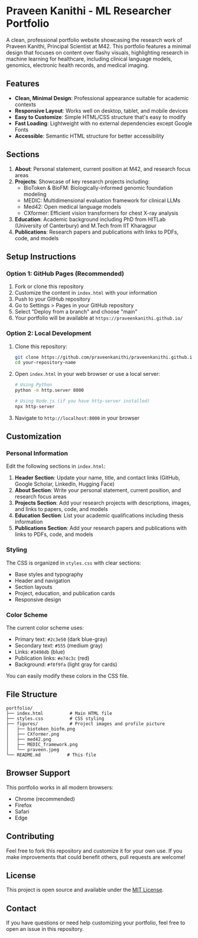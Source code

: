 # Praveen Kanithi - ML Researcher Portfolio

A clean, professional portfolio website showcasing the research work of Praveen Kanithi, Principal Scientist at M42. This portfolio features a minimal design that focuses on content over flashy visuals, highlighting research in machine learning for healthcare, including clinical language models, genomics, electronic health records, and medical imaging.

## Features

- **Clean, Minimal Design**: Professional appearance suitable for academic contexts
- **Responsive Layout**: Works well on desktop, tablet, and mobile devices
- **Easy to Customize**: Simple HTML/CSS structure that's easy to modify
- **Fast Loading**: Lightweight with no external dependencies except Google Fonts
- **Accessible**: Semantic HTML structure for better accessibility

## Sections

1. **About**: Personal statement, current position at M42, and research focus areas
2. **Projects**: Showcase of key research projects including:
   - BioToken & BioFM: Biologically-informed genomic foundation modeling
   - MEDIC: Multidimensional evaluation framework for clinical LLMs
   - Med42: Open medical language models
   - CXformer: Efficient vision transformers for chest X-ray analysis
3. **Education**: Academic background including PhD from HITLab (University of Canterbury) and M.Tech from IIT Kharagpur
4. **Publications**: Research papers and publications with links to PDFs, code, and models

## Setup Instructions

### Option 1: GitHub Pages (Recommended)

1. Fork or clone this repository
2. Customize the content in `index.html` with your information
3. Push to your GitHub repository
4. Go to Settings > Pages in your GitHub repository
5. Select "Deploy from a branch" and choose "main"
6. Your portfolio will be available at `https://praveenkanithi.github.io/`

### Option 2: Local Development

1. Clone this repository:
   ```bash
   git clone https://github.com/praveenkanithi/praveenkanithi.github.io.git
   cd your-repository-name
   ```

2. Open `index.html` in your web browser or use a local server:
   ```bash
   # Using Python
   python -m http.server 8000
   
   # Using Node.js (if you have http-server installed)
   npx http-server
   ```

3. Navigate to `http://localhost:8000` in your browser

## Customization

### Personal Information

Edit the following sections in `index.html`:

1. **Header Section**: Update your name, title, and contact links (GitHub, Google Scholar, LinkedIn, Hugging Face)
2. **About Section**: Write your personal statement, current position, and research focus areas
3. **Projects Section**: Add your research projects with descriptions, images, and links to papers, code, and models
4. **Education Section**: List your academic qualifications including thesis information
5. **Publications Section**: Add your research papers and publications with links to PDFs, code, and models

### Styling

The CSS is organized in `styles.css` with clear sections:
- Base styles and typography
- Header and navigation
- Section layouts
- Project, education, and publication cards
- Responsive design

### Color Scheme

The current color scheme uses:
- Primary text: `#2c3e50` (dark blue-gray)
- Secondary text: `#555` (medium gray)
- Links: `#3498db` (blue)
- Publication links: `#e74c3c` (red)
- Background: `#f8f9fa` (light gray for cards)

You can easily modify these colors in the CSS file.

## File Structure

```
portfolio/
├── index.html          # Main HTML file
├── styles.css          # CSS styling
├── figures/            # Project images and profile picture
│   ├── biotoken_biofm.png
│   ├── CXformer.png
│   ├── med42.png
│   ├── MEDIC_framework.png
│   └── praveen.jpeg
└── README.md          # This file
```

## Browser Support

This portfolio works in all modern browsers:
- Chrome (recommended)
- Firefox
- Safari
- Edge

## Contributing

Feel free to fork this repository and customize it for your own use. If you make improvements that could benefit others, pull requests are welcome!

## License

This project is open source and available under the [MIT License](LICENSE).

## Contact

If you have questions or need help customizing your portfolio, feel free to open an issue in this repository.
